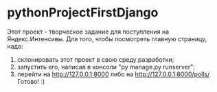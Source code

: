 # pythonProjectFirstDjango
Этот проект - творческое задание для поступления на Яндекс.Интенсивы.
Для того, чтобы посмотреть главную страницу, надо:
1) склонировать этот проект в свою среду разработки;
2) запустить его, написав в консоли "py manage.py runserver";
3) перейти на http://127.0.0.1:8000 либо на http://127.0.0.1:8000/polls/
Готово! :)
